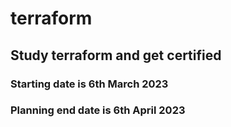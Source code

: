 # terraform
## Study terraform and get certified
### Starting date is 6th March 2023
### Planning end date is 6th April 2023
